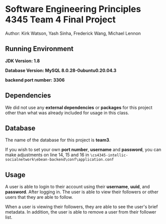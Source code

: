 # Software Engineering Principles 4345 Team 4 Final Project

Author: Kirk Watson, Yash Sinha, Frederick Wang, Michael Lennon

## Running Environment

**JDK Version: 1.8**

**Database Version: MySQL 8.0.28-0ubuntu0.20.04.3**

**backend port number: 3306**

## Dependencies

We did not use any **external dependencies** or **packages** for this project other than what was already included for usage in this class.

## Database

The name of the database for this project is **team3**.

If you wish to set your own **port number**, **username** and **password**, you can make adjustments on line 14, 15 and 16 in `\cs4345-intellic-socialnetwork\ebean-backend\conf\application.conf`

## Usage

A user is able to login to their account using their **username**, **uuid**, and **password**. After logging in. The user is able to view their followers or other users that they are able to follow.

When a user is viewing their followers, they are able to see the user's brief metadata. In addition, the user is able to remove a user from their follower list.

